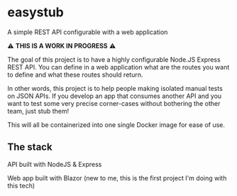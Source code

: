 # easystub
A simple REST API configurable with a web application

:warning: __THIS IS A WORK IN PROGRESS__ :warning:

The goal of this project is to have a highly configurable Node.JS Express REST API. You can define in a web application what are the routes you want to define and what these routes should return.

In other words, this project is to help people making isolated manual tests on JSON APIs. If you develop an app that consumes another API and you want to test some very precise corner-cases without bothering the other team, just stub them!

This will all be containerized into one single Docker image for ease of use.

## The stack
API built with NodeJS & Express

Web app built with Blazor (new to me, this is the first project I'm doing with this tech)
